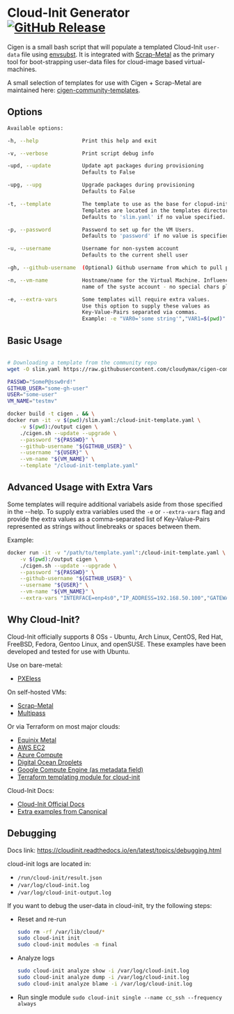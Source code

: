 # Cloud-Init Generator [![GitHub Release](https://img.shields.io/github/v/release/cloudymax/cloud-init-generator?style=flat&labelColor=858585&color=6BF847&logo=GitHub&logoColor=white)](https://github.com/cloudymax/cloud-init-generator/releases)

Cigen is a small bash script that will populate a templated Cloud-Init `user-data` file using [envsubst](https://linux.die.net/man/1/envsubst). It is integrated with [Scrap-Metal](https://github.com/cloudymax/Scrap-Metal) as the primary tool for boot-strapping user-data files for cloud-image based virtual-machines.

A small selection of templates for use with Cigen + Scrap-Metal are maintained here: [cigen-community-templates](https://github.com/cloudymax/cigen-community-templates).

## Options

```bash
Available options:

-h, --help              Print this help and exit

-v, --verbose           Print script debug info

-upd, --update          Update apt packages during provisioning
                        Defaults to False

-upg, --upg             Upgrade packages during provisioning
                        Defaults to False

-t, --template          The template to use as the base for clopud-init.
                        Templates are located in the templates directory.
                        Defaults to 'slim.yaml' if no value specified.

-p, --password          Password to set up for the VM Users. 
                        Defaults to 'password' if no value is specified

-u, --username          Username for non-system account
                        Defaults to the current shell user

-gh, --github-username  (Optional) Github username from which to pull public keys

-n, --vm-name           Hostname/name for the Virtual Machine. Influences the 
                        name of the syste account - no special chars plz.

-e, --extra-vars        Some templates will require extra values.
                        Use this option to supply these values as 
                        Key-Value-Pairs separated via commas.
                        Example: -e "VAR0='some string'","VAR1=$(pwd)"
```

## Basic Usage

```bash

# Downloading a template from the community repo
wget -O slim.yaml https://raw.githubusercontent.com/cloudymax/cigen-community-templates/main/slim.yaml

PASSWD="SomeP@ssw0rd!"
GITHUB_USER="some-gh-user"
USER="some-user"
VM_NAME="testmv"

docker build -t cigen . && \
docker run -it -v $(pwd)/slim.yaml:/cloud-init-template.yaml \
    -v $(pwd):/output cigen \
    ./cigen.sh --update --upgrade \
    --password "${PASSWD}" \
    --github-username "${GITHUB_USER}" \
    --username "${USER}" \
    --vm-name "${VM_NAME}" \
    --template "/cloud-init-template.yaml"
```

## Advanced Usage with Extra Vars

Some templates will require additional variabels aside from those specified in the --help.
To supply extra variables used the `-e` or `--extra-vars` flag and provide the extra values as a comma-separated list of Key-Value-Pairs represented as strings without linebreaks or spaces between them.

Example:

```bash
docker run -it -v "/path/to/template.yaml":/cloud-init-template.yaml \
    -v $(pwd):/output cigen \
    ./cigen.sh --update --upgrade \
    --password "${PASSWD}" \
    --github-username "${GITHUB_USER}" \
    --username "${USER}" \
    --vm-name "${VM_NAME}" \
    --extra-vars "INTERFACE=enp4s0","IP_ADDRESS=192.168.50.100","GATEWAY_IP=192.168.50.1","DNS_SERVER_IP=192.168.50.50","ROOT_USER=max"
```

## Why Cloud-Init?

Cloud-Init officially supports 8 OSs - Ubuntu, Arch Linux, CentOS, Red Hat, FreeBSD, Fedora, Gentoo Linux, and openSUSE. These examples have been developed and tested for use with Ubuntu.

Use on bare-metal:
- [PXEless](https://github.com/cloudymax/pxeless)

On self-hosted VMs:
- [Scrap-Metal](https://github.com/cloudymax/Scrap-Metal)
- [Multipass](https://ubuntu.com/blog/using-cloud-init-with-multipass)

Or via Terraform on most major clouds:
- [Equinix Metal](https://registry.terraform.io/providers/equinix/equinix/latest/docs/resources/equinix_metal_device)
- [AWS EC2](https://registry.terraform.io/providers/hashicorp/aws/latest/docs/resources/instance)
- [Azure Compute](https://registry.terraform.io/providers/hashicorp/azurerm/latest/docs/resources/virtual_machine)
- [Digital Ocean Droplets](https://registry.terraform.io/providers/digitalocean/digitalocean/latest/docs/resources/droplet)
- [Google Compute Engine (as metadata field)](https://registry.terraform.io/providers/hashicorp/google/latest/docs/resources/compute_instance)
- [Terraform templating module for cloud-init](https://registry.terraform.io/providers/hashicorp/cloudinit/2.2.0)

Cloud-Init Docs:
- [Cloud-Init Official Docs](https://cloudinit.readthedocs.io/en/latest/)
- [Extra examples from Canonical](https://github.com/canonical/cloud-init/tree/main/doc/examples)

## Debugging 

Docs link: https://cloudinit.readthedocs.io/en/latest/topics/debugging.html

cloud-init logs are located in:

- `/run/cloud-init/result.json`
- `/var/log/cloud-init.log`
- `/var/log/cloud-init-output.log`

If you want to debug the user-data in cloud-init, try the following steps:

- Reset and re-run
  ```bash
  sudo rm -rf /var/lib/cloud/*
  sudo cloud-init init
  sudo cloud-init modules -m final
  ```

- Analyze logs
  ```bash
  sudo cloud-init analyze show -i /var/log/cloud-init.log
  sudo cloud-init analyze dump -i /var/log/cloud-init.log
  sudo cloud-init analyze blame -i /var/log/cloud-init.log
  ```

- Run single module
  `sudo cloud-init single --name cc_ssh --frequency always`
